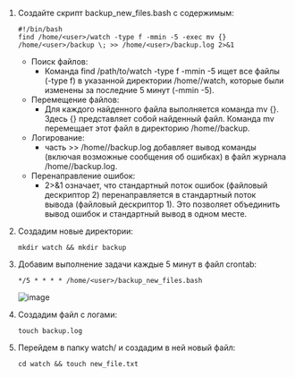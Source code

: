 1) Создайте скрипт backup_new_files.bash с содержимым:
   ```
   #!/bin/bash
   find /home/<user>/watch -type f -mmin -5 -exec mv {} /home/<user>/backup \; >> /home/<user>/backup.log 2>&1
   ```
   - Поиск файлов:
     - Команда find /path/to/watch -type f -mmin -5 ищет все файлы (-type f) в указанной директории /home/<user>/watch, которые были изменены за последние 5 минут (-mmin -5).
   - Перемещение файлов:
     - Для каждого найденного файла выполняется команда mv {}. Здесь {} представляет собой найденный файл. Команда mv перемещает этот файл в директорию /home/<user>/backup.
   - Логирование:
     - часть >> /home/<user>/backup.log добавляет вывод команды (включая возможные сообщения об ошибках) в файл журнала /home/<user>/backup.log. 
   - Перенаправление ошибок:
     - 2>&1 означает, что стандартный поток ошибок (файловый дескриптор 2) перенаправляется в стандартный поток вывода (файловый дескриптор 1). Это позволяет объединить вывод ошибок и стандартный вывод в одном месте.

2) Создадим новые директории:
   ```
   mkdir watch && mkdir backup
   ```
3) Добавим выполнение задачи каждые 5 минут в файл crontab:
   ```
   */5 * * * * /home/<user>/backup_new_files.bash
   ```
   ![image](https://github.com/user-attachments/assets/50cbb908-0fd9-471a-bc66-1be9f338722b)
4) Создадим файл с логами:
   ```
   touch backup.log
   ```
5) Перейдем в папку watch/ и создадим в ней новый файл:
   ```
   cd watch && touch new_file.txt
   ```
